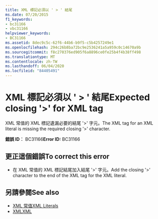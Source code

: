 ```yaml
---
title: XML 標記必須以 ' > ' 結尾
ms.date: 07/20/2015
f1_keywords:
- bc31166
- vbc31166
helpviewer_keywords:
- BC31166
ms.assetid: 8dec9c5c-62f6-44b6-b9f5-c5b4257249e1
ms.openlocfilehash: 294c26b8ba72bc9e2536241a5a959c0c14670a9b
ms.sourcegitcommit: f8c270376ed905f6a8896ce0fe25b4f4b38ff498
ms.translationtype: MT
ms.contentlocale: zh-TW
ms.lasthandoff: 06/04/2020
ms.locfileid: "84405491"
---
```

# <a name="expected-closing--for-xml-tag"></a><span data-ttu-id="7c1cf-102">XML 標記必須以 ' > ' 結尾</span><span class="sxs-lookup"><span data-stu-id="7c1cf-102">Expected closing '>' for XML tag</span></span>
<span data-ttu-id="7c1cf-103">XML 常值的 XML 標記遺漏必要的結尾 '>' 字元。</span><span class="sxs-lookup"><span data-stu-id="7c1cf-103">The XML tag for an XML literal is missing the required closing '>' character.</span></span>  
  
 <span data-ttu-id="7c1cf-104">**錯誤 ID︰** BC31166</span><span class="sxs-lookup"><span data-stu-id="7c1cf-104">**Error ID:** BC31166</span></span>  
  
## <a name="to-correct-this-error"></a><span data-ttu-id="7c1cf-105">更正這個錯誤</span><span class="sxs-lookup"><span data-stu-id="7c1cf-105">To correct this error</span></span>  
  
- <span data-ttu-id="7c1cf-106">在 XML 常值的 XML 標記結尾加入結尾 '>' 字元。</span><span class="sxs-lookup"><span data-stu-id="7c1cf-106">Add the closing '>' character to the end of the XML tag for the XML literal.</span></span>  
  
## <a name="see-also"></a><span data-ttu-id="7c1cf-107">另請參閱</span><span class="sxs-lookup"><span data-stu-id="7c1cf-107">See also</span></span>

- [<span data-ttu-id="7c1cf-108">XML 常值</span><span class="sxs-lookup"><span data-stu-id="7c1cf-108">XML Literals</span></span>](../language-reference/xml-literals/index.md)
- [<span data-ttu-id="7c1cf-109">XML</span><span class="sxs-lookup"><span data-stu-id="7c1cf-109">XML</span></span>](../programming-guide/language-features/xml/index.md)

